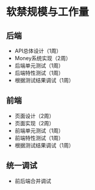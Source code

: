 # 软禁规模与工作量

## 后端

- API总体设计（1周）
- Money系统实现（2周）
- 后端单元测试（1周）
- 后端特性测试（1周）
- 根据测试结果调试（1周）

## 前端

- 页面设计（2周）
- 页面实现（2周）
- 前端单元测试（1周）
- 前端特性测试（1周）
- 根据测试结果调试（1周）

## 统一调试

- 前后端合并调试